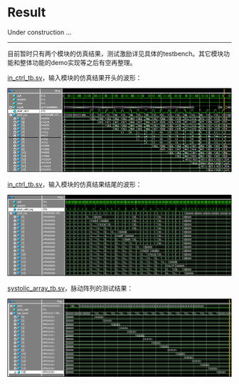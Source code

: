 # Result

Under construction ...

---

目前暂时只有两个模块的仿真结果，测试激励详见具体的testbench。其它模块功能和整体功能的demo实现等之后有空再整理。

[in_ctrl_tb.sv](../Logic/bicubic/bicubic.srcs/sim_1/imports/sim/in_ctrl_tb.sv)，输入模块的仿真结果开头的波形：

![inctrl_head](images/inctrl_head.png)

[in_ctrl_tb.sv](../Logic/bicubic/bicubic.srcs/sim_1/imports/sim/in_ctrl_tb.sv)，输入模块的仿真结果结尾的波形：

![inctrl_tail](images/inctrl_tail.png)

[systolic_array_tb.sv](../Logic/bicubic/bicubic.srcs/sim_1/imports/sim/systolic_array_tb.sv)，脉动阵列的测试结果：

![systolic_array_sim](images/systolic_array_sim.png)
